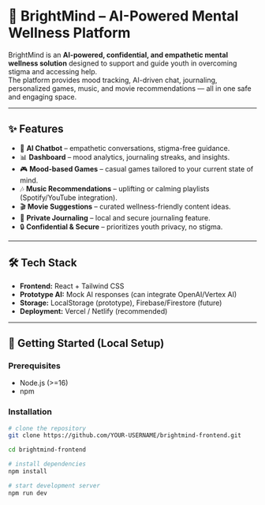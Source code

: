 # 🌱 BrightMind – AI-Powered Mental Wellness Platform

BrightMind is an **AI-powered, confidential, and empathetic mental wellness solution** designed to support and guide youth in overcoming stigma and accessing help.  
The platform provides mood tracking, AI-driven chat, journaling, personalized games, music, and movie recommendations — all in one safe and engaging space.

---

## ✨ Features
- 🧠 **AI Chatbot** – empathetic conversations, stigma-free guidance.  
- 📊 **Dashboard** – mood analytics, journaling streaks, and insights.  
- 🎮 **Mood-based Games** – casual games tailored to your current state of mind.  
- 🎶 **Music Recommendations** – uplifting or calming playlists (Spotify/YouTube integration).  
- 🎬 **Movie Suggestions** – curated wellness-friendly content ideas.  
- 📝 **Private Journaling** – local and secure journaling feature.  
- 🔒 **Confidential & Secure** – prioritizes youth privacy, no stigma.  

---

## 🛠️ Tech Stack
- **Frontend:** React + Tailwind CSS  
- **Prototype AI:** Mock AI responses (can integrate OpenAI/Vertex AI)  
- **Storage:** LocalStorage (prototype), Firebase/Firestore (future)  
- **Deployment:** Vercel / Netlify (recommended)  

---

## 🚀 Getting Started (Local Setup)

### Prerequisites
- Node.js (>=16)  
- npm  

### Installation
```bash
# clone the repository
git clone https://github.com/YOUR-USERNAME/brightmind-frontend.git

cd brightmind-frontend

# install dependencies
npm install

# start development server
npm run dev
